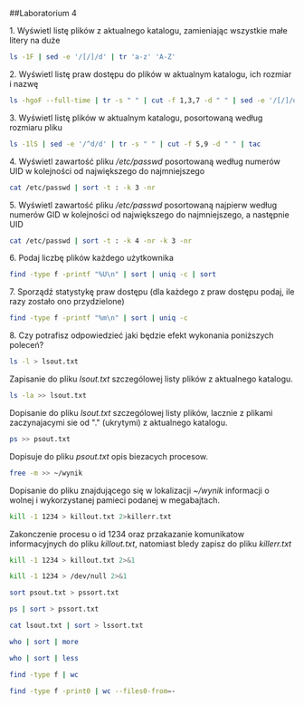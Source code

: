 ##Laboratorium 4


1\. Wyświetl listę plików z aktualnego katalogu, zamieniając wszystkie małe litery na duże
```sh
ls -1F | sed -e '/[/]/d' | tr 'a-z' 'A-Z'
```
2\. Wyświetl listę praw dostępu do plików w aktualnym katalogu, ich rozmiar i nazwę
```sh
ls -hgoF --full-time | tr -s " " | cut -f 1,3,7 -d " " | sed -e '/[/]/d' | tr " " "\t"
```
3\. Wyświetl listę plików w aktualnym katalogu, posortowaną według rozmiaru pliku
```sh
ls -1lS | sed -e '/^d/d' | tr -s " " | cut -f 5,9 -d " " | tac
```
4\. Wyświetl zawartość pliku */etc/passwd* posortowaną według numerów UID w kolejności od największego do najmniejszego
```sh
cat /etc/passwd | sort -t : -k 3 -nr
```
5\. Wyświetl zawartość pliku */etc/passwd* posortowaną najpierw według numerów GID w kolejności od największego do najmniejszego, a następnie UID
```sh
cat /etc/passwd | sort -t : -k 4 -nr -k 3 -nr
```
6\. Podaj liczbę plików każdego użytkownika
```sh
find -type f -printf "%U\n" | sort | uniq -c | sort
```
7\. Sporządź statystykę praw dostępu (dla każdego z praw dostępu podaj, ile razy zostało ono przydzielone)
```sh
find -type f -printf "%m\n" | sort | uniq -c
```
8\. Czy potrafisz odpowiedzieć jaki będzie efekt wykonania poniższych poleceń?
```sh
ls -l > lsout.txt
```
Zapisanie do pliku *lsout.txt* szczególowej listy plików z aktualnego katalogu.

```sh
ls -la >> lsout.txt
```
Dopisanie do pliku *lsout.txt* szczególowej listy plików, lacznie z plikami zaczynajacymi 
sie od "." (ukrytymi) z aktualnego katalogu.

```sh
ps >> psout.txt
```
Dopisuje do pliku *psout.txt* opis biezacych procesow.

```sh
free -m >> ~/wynik
```
Dopisanie do pliku znajdującego się w lokalizacji *~/wynik* informacji o wolnej i wykorzystanej 
pamieci podanej w megabajtach.

```sh
kill -1 1234 > killout.txt 2>killerr.txt
```
Zakonczenie procesu o id 1234 oraz przakazanie komunikatow informacyjnych do pliku *killout.txt*, 
natomiast bledy zapisz do pliku *killerr.txt*

```sh
kill -1 1234 > killout.txt 2>&1
```
```sh
kill -1 1234 > /dev/null 2>&1
```
```sh
sort psout.txt > pssort.txt
```
```sh
ps | sort > pssort.txt
```
```sh
cat lsout.txt | sort > lssort.txt
```
```sh
who | sort | more
```
```sh
who | sort | less
```
```sh
find -type f | wc
```
```sh
find -type f -print0 | wc --files0-from=-
```
